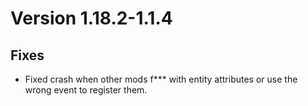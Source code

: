 # Version 1.18.2-1.1.4

## Fixes

- Fixed crash when other mods f*** with entity attributes or use the wrong event to register them.
